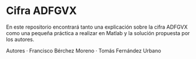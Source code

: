 # Cifra ADFGVX
En este repositorio encontrará tanto una explicación sobre la cifra ADFGVX como una pequeña práctica a realizar en Matlab y la solución propuesta por los autores.

Autores
· Francisco Bérchez Moreno
· Tomás Fernández Urbano

